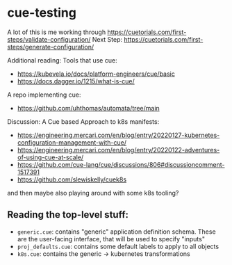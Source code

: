 # cue-testing

A lot of this is me working through https://cuetorials.com/first-steps/validate-configuration/
Next Step: https://cuetorials.com/first-steps/generate-configuration/

Additional reading:
Tools that use cue:
- https://kubevela.io/docs/platform-engineers/cue/basic
- https://docs.dagger.io/1215/what-is-cue/

A repo implementing cue:
- https://github.com/uhthomas/automata/tree/main

Discussion: A Cue based Approach to k8s manifests:
- https://engineering.mercari.com/en/blog/entry/20220127-kubernetes-configuration-management-with-cue/
- https://engineering.mercari.com/en/blog/entry/20220122-adventures-of-using-cue-at-scale/
- https://github.com/cue-lang/cue/discussions/806#discussioncomment-1517391
- https://github.com/slewiskelly/cuek8s

and then maybe also playing around with some k8s tooling?

## Reading the top-level stuff:
- `generic.cue`: contains "generic" application definition schema. These are the user-facing interface, that will be used to specify "inputs"
- `proj_defaults.cue`: contains some default labels to apply to all objects
- `k8s.cue`: contains the generic -> kubernetes transformations